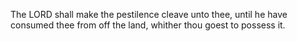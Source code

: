 The LORD shall make the pestilence cleave unto thee, until he have consumed thee from off the land, whither thou goest to possess it.
